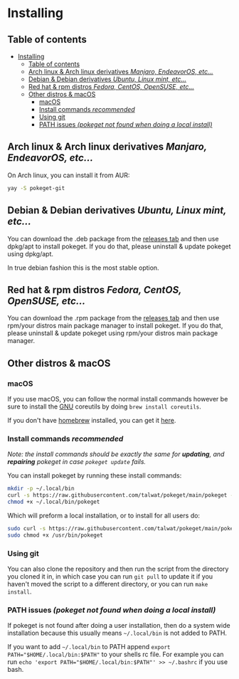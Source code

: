 # Installing

## Table of contents

- [Installing](#installing)
  - [Table of contents](#table-of-contents)
  - [Arch linux & Arch linux derivatives *Manjaro, EndeavorOS, etc...*](#arch-linux--arch-linux-derivatives-manjaro-endeavoros-etc)
  - [Debian & Debian derivatives *Ubuntu, Linux mint, etc...*](#debian--debian-derivatives-ubuntu-linux-mint-etc)
  - [Red hat & rpm distros *Fedora, CentOS, OpenSUSE, etc...*](#red-hat--rpm-distros-fedora-centos-opensuse-etc)
  - [Other distros & macOS](#other-distros--macos)
    - [macOS](#macos)
    - [Install commands *recommended*](#install-commands-recommended)
    - [Using git](#using-git)
    - [PATH issues *(pokeget not found when doing a local install)*](#path-issues-pokeget-not-found-when-doing-a-local-install)

## Arch linux & Arch linux derivatives *Manjaro, EndeavorOS, etc...*

On Arch linux, you can install it from AUR:

``` bash
yay -S pokeget-git
```

## Debian & Debian derivatives *Ubuntu, Linux mint, etc...*

You can download the .deb package from the [releases tab](https://github.com/talwat/pokeget/releases) and then use dpkg/apt to install pokeget. If you do that, please uninstall & update pokeget using dpkg/apt.

In true debian fashion this is the most stable option.

## Red hat & rpm distros *Fedora, CentOS, OpenSUSE, etc...*

You can download the .rpm package from the [releases tab](https://github.com/talwat/pokeget/releases) and then use rpm/your distros main package manager to install pokeget. If you do that, please uninstall & update pokeget using rpm/your distros main package manager.

## Other distros & macOS

### macOS

If you use macOS, you can follow the normal install commands however be sure to install the [GNU](https://gnu.org) coreutils by doing `brew install coreutils`.

If you don't have [homebrew](http://brew.sh/) installed, you can get it [here](http://brew.sh/).

### Install commands *recommended*

*Note: the install commands should be exactly the same for **updating**, and **repairing** pokeget in case `pokeget update` fails.*

You can install pokeget by running these install commands:

```bash
mkdir -p ~/.local/bin
curl -s https://raw.githubusercontent.com/talwat/pokeget/main/pokeget --output ~/.local/bin/pokeget
chmod +x ~/.local/bin/pokeget
```

Which will preform a local installation, or to install for all users do:

```bash
sudo curl -s https://raw.githubusercontent.com/talwat/pokeget/main/pokeget --output /usr/bin/pokeget
sudo chmod +x /usr/bin/pokeget
```

### Using git

You can also clone the repository and then run the script from the directory you cloned it in, in which case you can run `git pull` to update it if you haven't moved the script to a different directory, or you can run `make install`.

### PATH issues *(pokeget not found when doing a local install)*

If pokeget is not found after doing a user installation, then do a system wide installation because this usually means `~/.local/bin` is not added to PATH.

If you want to add `~/.local/bin` to PATH append `export PATH="$HOME/.local/bin:$PATH"` to your shells rc file. For example you can run `echo 'export PATH="$HOME/.local/bin:$PATH"' >> ~/.bashrc` if you use bash.
